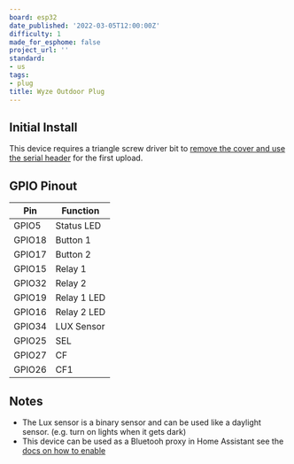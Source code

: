 ```yaml
---
board: esp32
date_published: '2022-03-05T12:00:00Z'
difficulty: 1
made_for_esphome: false
project_url: ''
standard:
- us
tags:
- plug
title: Wyze Outdoor Plug
---
```


## Initial Install

This device requires a triangle screw driver bit to [remove the cover and use the serial header](https://www.digiblur.com/2021/03/how-to-flash-wyze-outdoor-plug-esphome.html) for the first upload.

## GPIO Pinout

| Pin    | Function                           |
| ------ | ---------------------------------- |
| GPIO5  | Status LED                         |
| GPIO18 | Button 1                           |
| GPIO17 | Button 2                           |
| GPIO15 | Relay 1                            |
| GPIO32 | Relay 2                            |
| GPIO19 | Relay 1 LED                        |
| GPIO16 | Relay 2 LED                        |
| GPIO34 | LUX Sensor                         |
| GPIO25 | SEL                                |
| GPIO27 | CF                                 |
| GPIO26 | CF1                                |

## Notes

- The Lux sensor is a binary sensor and can be used like a daylight sensor. (e.g. turn on lights when it gets dark)
- This device can be used as a Bluetooh proxy in Home Assistant see the [docs on how to enable](https://esphome.io/components/bluetooth_proxy)
